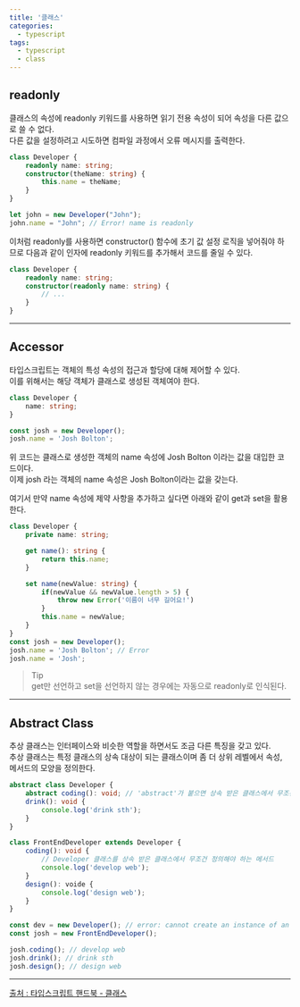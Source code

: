 ```yaml
---
title: '클래스'
categories:
  - typescript
tags:
  - typescript
  - class
---
```


## readonly

클래스의 속성에 readonly 키워드를 사용하면 읽기 전용 속성이 되어 속성을 다른 값으로 쓸 수 없다.  
다른 값을 설정하려고 시도하면 컴파일 과정에서 오류 메시지를 출력한다.

```typescript
class Developer {
    readonly name: string;
    constructor(theName: string) {
        this.name = theName;
    }
}

let john = new Developer("John");
john.name = "John"; // Error! name is readonly
```
이처럼 readonly를 사용하면 constructor() 함수에 초기 값 설정 로직을 넣어줘야 하므로 다음과 같이 인자에 readonly 키워드를 추가해서 코드를 줄일 수 있다.

```typescript
class Developer {
    readonly name: string;
    constructor(readonly name: string) {
        // ...
    }
}
```
---
## Accessor 

타입스크립트는 객체의 특성 속성의 접근과 할당에 대해 제어할 수 있다.  
이를 위해서는 해당 객체가 클래스로 생성된 객체여야 한다.

```typescript
class Developer {
    name: string;
}

const josh = new Developer();
josh.name = 'Josh Bolton';
```

위 코드는 클래스로 생성한 객체의 name 속성에 Josh Bolton 이라는 값을 대입한 코드이다.  
이제 josh 라는 객체의 name 속성은 Josh Bolton이라는 값을 갖는다.  

여기서 만약 name 속성에 제약 사항을 추가하고 싶다면 아래와 같이 get과 set을 활용한다.

```typescript
class Developer {
    private name: string;

    get name(): string {
        return this.name;
    }

    set name(newValue: string) {
        if(newValue && newValue.length > 5) {
            throw new Error('이름이 너무 길어요!')
        } 
        this.name = newValue;
    }
}
const josh = new Developer();
josh.name = 'Josh Bolton'; // Error
josh.name = 'Josh';
```

> Tip   
> get만 선언하고 set을 선언하지 않는 경우에는 자동으로 readonly로 인식된다.

---
## Abstract Class

추상 클래스는 인터페이스와 비슷한 역할을 하면서도 조금 다른 특징을 갖고 있다.  
추상 클래스는 특정 클래스의 상속 대상이 되는 클래스이며 좀 더 상위 레벨에서 속성, 메서드의 모양을 정의한다.

```typescript
abstract class Developer {
    abstract coding(): void; // 'abstract'가 붙으면 상속 받은 클래스에서 무조건 구현해야 한다.
    drink(): void {
        console.log('drink sth');
    }
}

class FrontEndDeveloper extends Developer {
    coding(): void {
        // Developer 클래스를 상속 받은 클래스에서 무조건 정의해야 하는 메서드
        console.log('develop web'); 
    }
    design(): voide {
        console.log('design web');
    }
}

const dev = new Developer(); // error: cannot create an instance of an abstract class
const josh = new FrontEndDeveloper();

josh.coding(); // develop web
josh.drink(); // drink sth
josh.design(); // design web
```
---
[출처 : 타입스크립트 핸드북 - 클래스](https://joshua1988.github.io/ts/guide/classes.html#accessor)